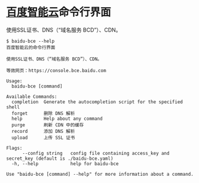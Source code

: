 # [百度智能云][bce]命令行界面

使用SSL证书、DNS（“域名服务 BCD”）、CDN。

[bce]: https://console.bce.baidu.com "百度智能云控制台"

```shell
$ baidu-bce --help
百度智能云的命令行界面

使用SSL证书、DNS（“域名服务 BCD”）、CDN。

等效网页：https://console.bce.baidu.com

Usage:
  baidu-bce [command]

Available Commands:
  completion  Generate the autocompletion script for the specified shell
  forget      删除 DNS 解析
  help        Help about any command
  purge       刷新 CDN 中的缓存
  record      添加 DNS 解析
  upload      上传 SSL 证书

Flags:
      --config string   config file containing access_key and secret_key (default is ./baidu-bce.yaml)
  -h, --help            help for baidu-bce

Use "baidu-bce [command] --help" for more information about a command.
```
